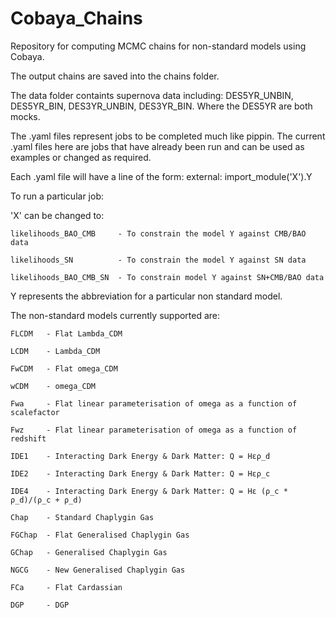 # Cobaya_Chains
Repository for computing MCMC chains for non-standard models using Cobaya.

The output chains are saved into the chains folder.

The data folder containts supernova data including: DES5YR_UNBIN, DES5YR_BIN, DES3YR_UNBIN, DES3YR_BIN. Where the DES5YR are both mocks.

The .yaml files represent jobs to be completed much like pippin. 
The current .yaml files here are jobs that have already been run and can be used as examples or changed as required.

Each .yaml file will have a line of the form:
  external: import_module('X').Y

To run a particular job:

'X' can be changed to:

    likelihoods_BAO_CMB     - To constrain the model Y against CMB/BAO data
  
    likelihoods_SN          - To constrain the model Y against SN data
  
    likelihoods_BAO_CMB_SN  - To constrain model Y against SN+CMB/BAO data
  
  
  
  Y represents the abbreviation for a particular non standard model. 
  
  The non-standard models currently supported are:
  
    FLCDM   - Flat Lambda_CDM
    
    LCDM    - Lambda_CDM
    
    FwCDM   - Flat omega_CDM
    
    wCDM    - omega_CDM
    
    Fwa     - Flat linear parameterisation of omega as a function of scalefactor
    
    Fwz     - Flat linear parameterisation of omega as a function of redshift
    
    IDE1    - Interacting Dark Energy & Dark Matter: Q = Hερ_d
    
    IDE2    - Interacting Dark Energy & Dark Matter: Q = Hερ_c
    
    IDE4    - Interacting Dark Energy & Dark Matter: Q = Hε (ρ_c * ρ_d)/(ρ_c + ρ_d)
    
    Chap    - Standard Chaplygin Gas
    
    FGChap  - Flat Generalised Chaplygin Gas
    
    GChap   - Generalised Chaplygin Gas
    
    NGCG    - New Generalised Chaplygin Gas
    
    FCa     - Flat Cardassian 
    
    DGP     - DGP 
